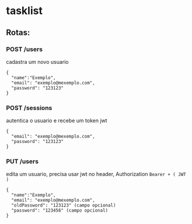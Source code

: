 # tasklist

## Rotas:

### POST /users

cadastra um novo usuario

```
{
  "name":"Exemplo",
  "email": "exemplo@mexemplo.com",
  "password": "123123"
}
```

### POST /sessions

autentica o usuario e recebe um token jwt

```
{
  "email": "exemplo@mexemplo.com",
  "password": "123123"
}
```

### PUT /users

edita um usuario, precisa usar jwt no header, Authorization `Bearer + ( JWT )`

```
{
  "name":"Exemplo",
  "email": "exemplo@mexemplo.com",
  "oldPassword": "123123" (campo opcional)
  "password": "123456" (campo opcional)
}
```
